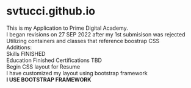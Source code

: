 # svtucci.github.io
This is my Application to Prime Digital Academy.     
I began revisions on 27 SEP 2022 after my 1st submisison was rejected    
Utilizing containers and classes that reference boostrap CSS   
Additions:    
Skills FINISHED    
Education Finished
Certifications TBD  
Begin CSS layout for Resume   
I have customized my layout using bootstrap framework    
**I USE BOOTSTRAP FRAMEWORK**